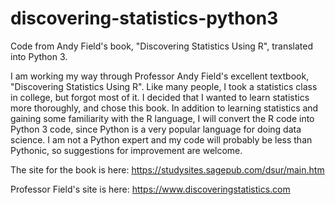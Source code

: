 # discovering-statistics-python3
Code from Andy Field's book, "Discovering Statistics Using R", translated into Python 3.

I am working my way through Professor Andy Field's excellent textbook, "Discovering Statistics Using R". Like many people, I took a statistics class in college, but forgot most of it. I decided that I wanted to learn statistics more thoroughly, and chose this book. In addition to learning statistics and gaining some familiarity with the R language, I will convert the R code into Python 3 code, since Python is a very popular language for doing data science. I am not a Python expert and my code will probably be less than Pythonic, so suggestions for improvement are welcome.

The site for the book is here: https://studysites.sagepub.com/dsur/main.htm

Professor Field's site is here:  https://www.discoveringstatistics.com
